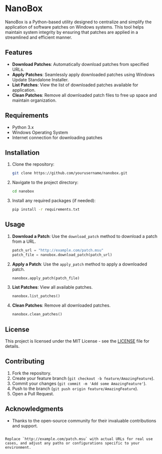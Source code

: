 # NanoBox

NanoBox is a Python-based utility designed to centralize and simplify the application of software patches on Windows systems. This tool helps maintain system integrity by ensuring that patches are applied in a streamlined and efficient manner.

## Features

- **Download Patches**: Automatically download patches from specified URLs.
- **Apply Patches**: Seamlessly apply downloaded patches using Windows Update Standalone Installer.
- **List Patches**: View the list of downloaded patches available for application.
- **Clean Patches**: Remove all downloaded patch files to free up space and maintain organization.

## Requirements

- Python 3.x
- Windows Operating System
- Internet connection for downloading patches

## Installation

1. Clone the repository:

   ```bash
   git clone https://github.com/yourusername/nanobox.git
   ```

2. Navigate to the project directory:

   ```bash
   cd nanobox
   ```

3. Install any required packages (if needed):

   ```bash
   pip install -r requirements.txt
   ```

## Usage

1. **Download a Patch**: 
   Use the `download_patch` method to download a patch from a URL.

   ```python
   patch_url = "http://example.com/patch.msu"
   patch_file = nanobox.download_patch(patch_url)
   ```

2. **Apply a Patch**:
   Use the `apply_patch` method to apply a downloaded patch.

   ```python
   nanobox.apply_patch(patch_file)
   ```

3. **List Patches**:
   View all available patches.

   ```python
   nanobox.list_patches()
   ```

4. **Clean Patches**:
   Remove all downloaded patches.

   ```python
   nanobox.clean_patches()
   ```

## License

This project is licensed under the MIT License - see the [LICENSE](LICENSE) file for details.

## Contributing

1. Fork the repository.
2. Create your feature branch (`git checkout -b feature/AmazingFeature`).
3. Commit your changes (`git commit -m 'Add some AmazingFeature'`).
4. Push to the branch (`git push origin feature/AmazingFeature`).
5. Open a Pull Request.

## Acknowledgments

- Thanks to the open-source community for their invaluable contributions and support.

```

Replace `http://example.com/patch.msu` with actual URLs for real use cases, and adjust any paths or configurations specific to your environment.